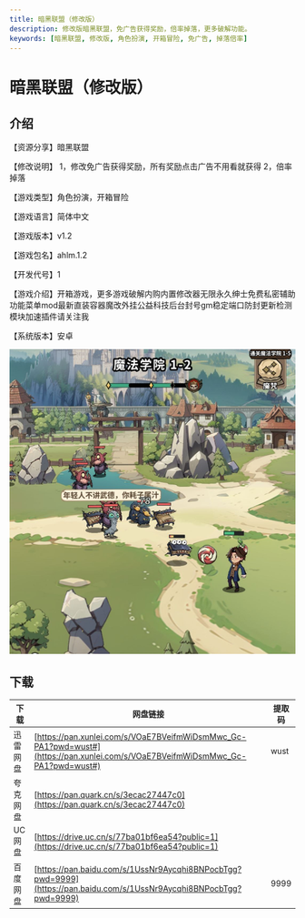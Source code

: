```yaml
---
title: 暗黑联盟（修改版）
description: 修改版暗黑联盟，免广告获得奖励，倍率掉落，更多破解功能。
keywords: [暗黑联盟, 修改版, 角色扮演, 开箱冒险, 免广告, 掉落倍率]
---
```


# 暗黑联盟（修改版）

## 介绍
【资源分享】暗黑联盟

【修改说明】
1，修改免广告获得奖励，所有奖励点击广告不用看就获得
2，倍率掉落

【游戏类型】角色扮演，开箱冒险

【游戏语言】简体中文

【游戏版本】v1.2

【游戏包名】ahlm.1.2

【开发代号】1

【游戏介绍】开箱游戏，更多游戏破解内购内置修改器无限永久绅士免费私密辅助功能菜单mod最新直装容器魔改外挂公益科技后台封号gm稳定端口防封更新检测模块加速插件请关注我

【系统版本】安卓

![暗黑联盟（修改版）](image.png)

## 下载
| 下载 | 网盘链接 | 提取码 |
| ---- | -------- | ------ |
| 迅雷网盘 | [https://pan.xunlei.com/s/VOaE7BVeifmWiDsmMwc_Gc-PA1?pwd=wust#](https://pan.xunlei.com/s/VOaE7BVeifmWiDsmMwc_Gc-PA1?pwd=wust#) | wust |
| 夸克网盘 | [https://pan.quark.cn/s/3ecac27447c0](https://pan.quark.cn/s/3ecac27447c0) | |
| UC网盘 | [https://drive.uc.cn/s/77ba01bf6ea54?public=1](https://drive.uc.cn/s/77ba01bf6ea54?public=1) | |
| 百度网盘 | [https://pan.baidu.com/s/1UssNr9Aycqhi8BNPocbTgg?pwd=9999](https://pan.baidu.com/s/1UssNr9Aycqhi8BNPocbTgg?pwd=9999) | 9999 |
